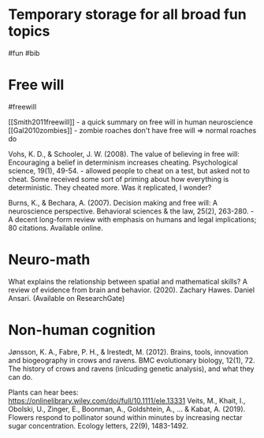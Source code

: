 # Temporary storage for all broad fun topics

#fun #bib

# Free will

#freewill

[[Smith2011freewill]] - a quick summary on free will in human neuroscience
[[Gal2010zombies]] - zombie roaches don't have free will ⇒ normal roaches do

Vohs, K. D., & Schooler, J. W. (2008). The value of believing in free will: Encouraging a belief in determinism increases cheating. Psychological science, 19(1), 49-54. - allowed people to cheat on a test, but asked not to cheat. Some received some sort of priming about how everything is deterministic. They cheated more. Was it replicated, I wonder?

Burns, K., & Bechara, A. (2007). Decision making and free will: A neuroscience perspective. Behavioral sciences & the law, 25(2), 263-280. - A decent long-form review with emphasis on humans and legal implications; 80 citations. Available online.

# Neuro-math

What explains the relationship between spatial and mathematical skills? A review of evidence from brain and behavior. (2020). Zachary Hawes. Daniel Ansari.
(Available on ResearchGate)

# Non-human cognition

Jønsson, K. A., Fabre, P. H., & Irestedt, M. (2012). Brains, tools, innovation and biogeography in crows and ravens. BMC evolutionary biology, 12(1), 72.
The history of crows and ravens (inlcuding genetic analysis), and what they can do.

Plants can hear bees:
https://onlinelibrary.wiley.com/doi/full/10.1111/ele.13331
Veits, M., Khait, I., Obolski, U., Zinger, E., Boonman, A., Goldshtein, A., ... & Kabat, A. (2019). Flowers respond to pollinator sound within minutes by increasing nectar sugar concentration. Ecology letters, 22(9), 1483-1492.
